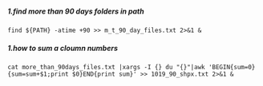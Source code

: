 ##### 1.find more than 90 days folders in path
```
find ${PATH} -atime +90 >> m_t_90_day_files.txt 2>&1 &
```

##### 1.how to sum a cloumn numbers
```shell
cat more_than_90days_files.txt |xargs -I {} du "{}"|awk 'BEGIN{sum=0}{sum=sum+$1;print $0}END{print sum}' >> 1019_90_shpx.txt 2>&1 &
```
